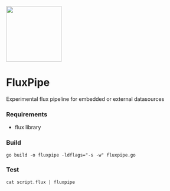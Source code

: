 <img src="https://user-images.githubusercontent.com/1423657/161866679-e02a438e-2e07-48e4-baf3-6fdbb5187039.png" width=150 />

# FluxPipe
Experimental flux pipeline for embedded or external datasources

### Requirements
- flux library

### Build
``` 
go build -o fluxpipe -ldflags="-s -w" fluxpipe.go
```

### Test
```
cat script.flux | fluxpipe
```
